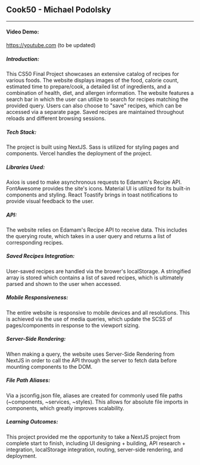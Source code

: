 ## Cook50 - Michael Podolsky

---

#### Video Demo:

https://youtube.com (to be updated)

##### Introduction:

This CS50 Final Project showcases an extensive catalog of recipes for various foods. The website displays images of the food, calorie count, estimated time to prepare/cook, a detailed list of ingredients, and a combination of health, diet, and allergen information. The website features a search bar in which the user can utilize to search for recipes matching the provided query. Users can also choose to "save" recipes, which can be accessed via a separate page. Saved recipes are maintained throughout reloads and different browsing sessions.

##### Tech Stack:

The project is built using NextJS. Sass is utilized for styling pages and components. Vercel handles the deployment of the project.

##### Libraries Used:

Axios is used to make asynchronous requests to Edamam's Recipe API. FontAwesome provides the site's icons. Material UI is utilized for its built-in components and styling. React Toastify brings in toast notifications to provide visual feedback to the user.

##### API:

The website relies on Edamam's Recipe API to receive data. This includes the querying route, which takes in a user query and returns a list of corresponding recipes.

##### Saved Recipes Integration:

User-saved recipes are handled via the brower's localStorage. A stringified array is stored which contains a list of saved recipes, which is ultimately parsed and shown to the user when accessed.

##### Mobile Responsiveness:

The entire website is responsive to mobile devices and all resolutions. This is achieved via the use of media queries, which update the SCSS of pages/components in response to the viewport sizing.

##### Server-Side Rendering:

When making a query, the website uses Server-Side Rendering from NextJS in order to call the API through the server to fetch data before mounting components to the DOM.

##### File Path Aliases:

Via a jsconfig.json file, aliases are created for commonly used file paths (~components, ~services, ~styles). This allows for absolute file imports in components, which greatly improves scalability.

##### Learning Outcomes:

This project provided me the opportunity to take a NextJS project from complete start to finish, including UI designing + building, API research + integration, localStorage integration, routing, server-side rendering, and deployment.
